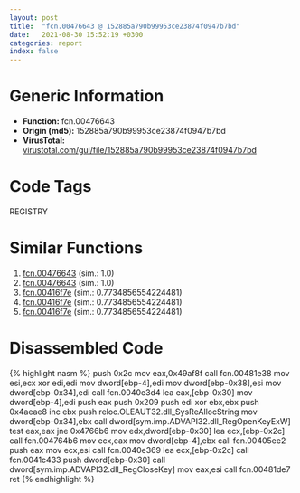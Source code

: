 ```yaml
---
layout: post
title:  "fcn.00476643 @ 152885a790b99953ce23874f0947b7bd"
date:   2021-08-30 15:52:19 +0300
categories: report
index: false
---
```


# Generic Information
- **Function:** fcn.00476643
- **Origin (md5):** 152885a790b99953ce23874f0947b7bd
- **VirusTotal:** [virustotal.com/gui/file/152885a790b99953ce23874f0947b7bd][virustotal_ref]

# Code Tags
<span class="tag" id="REGISTRY">REGISTRY</span>


# Similar Functions

1. [fcn.00476643][similar_1_ref] (sim.: 1.0)
2. [fcn.00476643][similar_2_ref] (sim.: 1.0)
3. [fcn.00416f7e][similar_3_ref] (sim.: 0.7734856554224481)
4. [fcn.00416f7e][similar_4_ref] (sim.: 0.7734856554224481)
5. [fcn.00416f7e][similar_5_ref] (sim.: 0.7734856554224481)


# Disassembled Code

{% highlight nasm %}
push 0x2c
mov eax,0x49af8f
call fcn.00481e38
mov esi,ecx
xor edi,edi
mov dword[ebp-4],edi
mov dword[ebp-0x38],esi
mov dword[ebp-0x34],edi
call fcn.0040e3d4
lea eax,[ebp-0x30]
mov dword[ebp-4],edi
push eax
push 0x209
push edi
xor ebx,ebx
push 0x4aeae8
inc ebx
push reloc.OLEAUT32.dll_SysReAllocString
mov dword[ebp-0x34],ebx
call dword[sym.imp.ADVAPI32.dll_RegOpenKeyExW]
test eax,eax
jne 0x4766b6
mov edx,dword[ebp-0x30]
lea ecx,[ebp-0x2c]
call fcn.004764b6
mov ecx,eax
mov dword[ebp-4],ebx
call fcn.00405ee2
push eax
mov ecx,esi
call fcn.0040e369
lea ecx,[ebp-0x2c]
call fcn.0041c433
push dword[ebp-0x30]
call dword[sym.imp.ADVAPI32.dll_RegCloseKey]
mov eax,esi
call fcn.00481de7
ret 
{% endhighlight %}


[similar_1_ref]: /report/fcn.00476643@912f1d013a0d6151bc7a7cef6da1b2a0
[similar_2_ref]: /report/fcn.00476643@fb9b7d22bc1c143ac66b0575cbdd088d
[similar_3_ref]: /report/fcn.00416f7e@ff219f45286905b4a87327ca719363be
[similar_4_ref]: /report/fcn.00416f7e@8e21fa3f0489a6a256cf202e57f712bc
[similar_5_ref]: /report/fcn.00416f7e@44e1ffcf4e71f4505c09d520fd75f1e4
[virustotal_ref]: https://www.virustotal.com/gui/file/152885a790b99953ce23874f0947b7bd